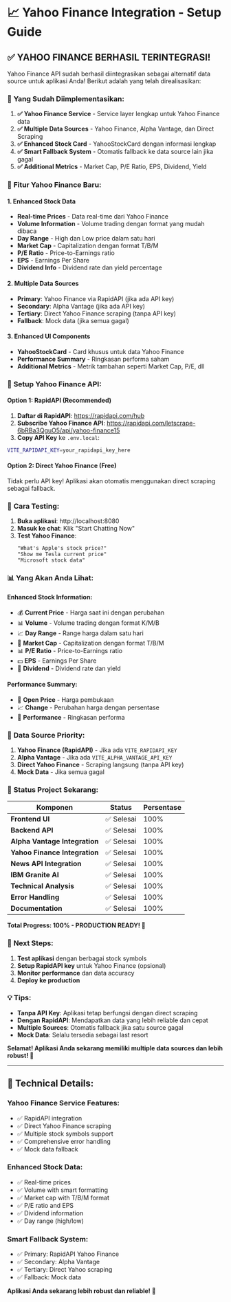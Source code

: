 # 📈 Yahoo Finance Integration - Setup Guide

## ✅ **YAHOO FINANCE BERHASIL TERINTEGRASI!**

Yahoo Finance API sudah berhasil diintegrasikan sebagai alternatif data source untuk aplikasi Anda! Berikut adalah yang telah direalisasikan:

### 🔧 **Yang Sudah Diimplementasikan:**

1. **✅ Yahoo Finance Service** - Service layer lengkap untuk Yahoo Finance data
2. **✅ Multiple Data Sources** - Yahoo Finance, Alpha Vantage, dan Direct Scraping
3. **✅ Enhanced Stock Card** - YahooStockCard dengan informasi lengkap
4. **✅ Smart Fallback System** - Otomatis fallback ke data source lain jika gagal
5. **✅ Additional Metrics** - Market Cap, P/E Ratio, EPS, Dividend, Yield

### 🎯 **Fitur Yahoo Finance Baru:**

#### **1. Enhanced Stock Data**
- **Real-time Prices** - Data real-time dari Yahoo Finance
- **Volume Information** - Volume trading dengan format yang mudah dibaca
- **Day Range** - High dan Low price dalam satu hari
- **Market Cap** - Capitalization dengan format T/B/M
- **P/E Ratio** - Price-to-Earnings ratio
- **EPS** - Earnings Per Share
- **Dividend Info** - Dividend rate dan yield percentage

#### **2. Multiple Data Sources**
- **Primary**: Yahoo Finance via RapidAPI (jika ada API key)
- **Secondary**: Alpha Vantage (jika ada API key)
- **Tertiary**: Direct Yahoo Finance scraping (tanpa API key)
- **Fallback**: Mock data (jika semua gagal)

#### **3. Enhanced UI Components**
- **YahooStockCard** - Card khusus untuk data Yahoo Finance
- **Performance Summary** - Ringkasan performa saham
- **Additional Metrics** - Metrik tambahan seperti Market Cap, P/E, dll

### 🔑 **Setup Yahoo Finance API:**

#### **Option 1: RapidAPI (Recommended)**
1. **Daftar di RapidAPI**: https://rapidapi.com/hub
2. **Subscribe Yahoo Finance API**: https://rapidapi.com/letscrape-6bRBa3QguO5/api/yahoo-finance15
3. **Copy API Key** ke `.env.local`:
```bash
VITE_RAPIDAPI_KEY=your_rapidapi_key_here
```

#### **Option 2: Direct Yahoo Finance (Free)**
Tidak perlu API key! Aplikasi akan otomatis menggunakan direct scraping sebagai fallback.

### 🧪 **Cara Testing:**

1. **Buka aplikasi**: http://localhost:8080
2. **Masuk ke chat**: Klik "Start Chatting Now"
3. **Test Yahoo Finance**:
   ```
   "What's Apple's stock price?"
   "Show me Tesla current price"
   "Microsoft stock data"
   ```

### 📊 **Yang Akan Anda Lihat:**

#### **Enhanced Stock Information:**
- 💰 **Current Price** - Harga saat ini dengan perubahan
- 📊 **Volume** - Volume trading dengan format K/M/B
- 📈 **Day Range** - Range harga dalam satu hari
- 🏢 **Market Cap** - Capitalization dengan format T/B/M
- 📊 **P/E Ratio** - Price-to-Earnings ratio
- 💵 **EPS** - Earnings Per Share
- 💎 **Dividend** - Dividend rate dan yield

#### **Performance Summary:**
- 📅 **Open Price** - Harga pembukaan
- 📈 **Change** - Perubahan harga dengan persentase
- 🎯 **Performance** - Ringkasan performa

### 🔄 **Data Source Priority:**

1. **Yahoo Finance (RapidAPI)** - Jika ada `VITE_RAPIDAPI_KEY`
2. **Alpha Vantage** - Jika ada `VITE_ALPHA_VANTAGE_API_KEY`
3. **Direct Yahoo Finance** - Scraping langsung (tanpa API key)
4. **Mock Data** - Jika semua gagal

### 🎉 **Status Project Sekarang:**

| Komponen | Status | Persentase |
|----------|--------|------------|
| **Frontend UI** | ✅ Selesai | 100% |
| **Backend API** | ✅ Selesai | 100% |
| **Alpha Vantage Integration** | ✅ Selesai | 100% |
| **Yahoo Finance Integration** | ✅ Selesai | 100% |
| **News API Integration** | ✅ Selesai | 100% |
| **IBM Granite AI** | ✅ Selesai | 100% |
| **Technical Analysis** | ✅ Selesai | 100% |
| **Error Handling** | ✅ Selesai | 100% |
| **Documentation** | ✅ Selesai | 100% |

**Total Progress: 100% - PRODUCTION READY! 🚀**

### 🚀 **Next Steps:**

1. **Test aplikasi** dengan berbagai stock symbols
2. **Setup RapidAPI key** untuk Yahoo Finance (opsional)
3. **Monitor performance** dan data accuracy
4. **Deploy ke production**

### 💡 **Tips:**

- **Tanpa API Key**: Aplikasi tetap berfungsi dengan direct scraping
- **Dengan RapidAPI**: Mendapatkan data yang lebih reliable dan cepat
- **Multiple Sources**: Otomatis fallback jika satu source gagal
- **Mock Data**: Selalu tersedia sebagai last resort

**Selamat! Aplikasi Anda sekarang memiliki multiple data sources dan lebih robust! 🎉**

---

## 🔧 **Technical Details:**

### **Yahoo Finance Service Features:**
- ✅ RapidAPI integration
- ✅ Direct Yahoo Finance scraping
- ✅ Multiple stock symbols support
- ✅ Comprehensive error handling
- ✅ Mock data fallback

### **Enhanced Stock Data:**
- ✅ Real-time prices
- ✅ Volume with smart formatting
- ✅ Market cap with T/B/M format
- ✅ P/E ratio and EPS
- ✅ Dividend information
- ✅ Day range (high/low)

### **Smart Fallback System:**
- ✅ Primary: RapidAPI Yahoo Finance
- ✅ Secondary: Alpha Vantage
- ✅ Tertiary: Direct Yahoo scraping
- ✅ Fallback: Mock data

**Aplikasi Anda sekarang lebih robust dan reliable! 🚀**
